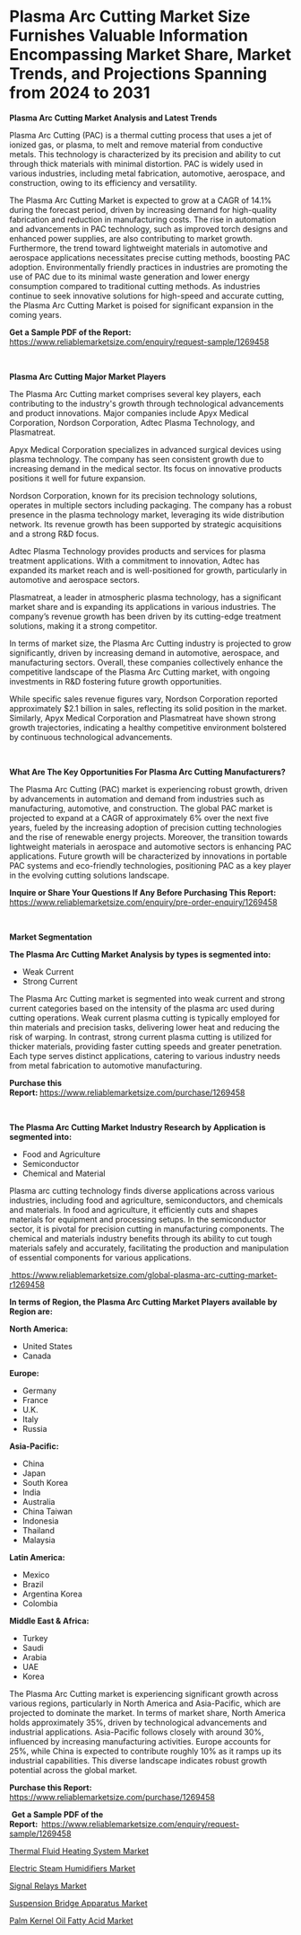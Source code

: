 <p><h1>Plasma Arc Cutting Market Size Furnishes Valuable Information Encompassing Market Share, Market Trends, and Projections Spanning from 2024 to 2031</h1></p><p><strong>Plasma Arc Cutting Market Analysis and Latest Trends</strong></p>
<p><p>Plasma Arc Cutting (PAC) is a thermal cutting process that uses a jet of ionized gas, or plasma, to melt and remove material from conductive metals. This technology is characterized by its precision and ability to cut through thick materials with minimal distortion. PAC is widely used in various industries, including metal fabrication, automotive, aerospace, and construction, owing to its efficiency and versatility.</p><p>The Plasma Arc Cutting Market is expected to grow at a CAGR of 14.1% during the forecast period, driven by increasing demand for high-quality fabrication and reduction in manufacturing costs. The rise in automation and advancements in PAC technology, such as improved torch designs and enhanced power supplies, are also contributing to market growth. Furthermore, the trend toward lightweight materials in automotive and aerospace applications necessitates precise cutting methods, boosting PAC adoption. Environmentally friendly practices in industries are promoting the use of PAC due to its minimal waste generation and lower energy consumption compared to traditional cutting methods. As industries continue to seek innovative solutions for high-speed and accurate cutting, the Plasma Arc Cutting Market is poised for significant expansion in the coming years.</p></p>
<p><strong>Get a Sample PDF of the Report:&nbsp;</strong> <a href="https://www.reliablemarketsize.com/enquiry/request-sample/1269458?utm_campaign=1169&utm_medium=2&utm_source=Github&utm_content=ia&utm_term=30092024&utm_id=plasma-arc-cutting">https://www.reliablemarketsize.com/enquiry/request-sample/1269458</a></p>
<p>&nbsp;</p>
<p><strong>Plasma Arc Cutting Major Market Players</strong></p>
<p><p>The Plasma Arc Cutting market comprises several key players, each contributing to the industry's growth through technological advancements and product innovations. Major companies include Apyx Medical Corporation, Nordson Corporation, Adtec Plasma Technology, and Plasmatreat.</p><p>Apyx Medical Corporation specializes in advanced surgical devices using plasma technology. The company has seen consistent growth due to increasing demand in the medical sector. Its focus on innovative products positions it well for future expansion.</p><p>Nordson Corporation, known for its precision technology solutions, operates in multiple sectors including packaging. The company has a robust presence in the plasma technology market, leveraging its wide distribution network. Its revenue growth has been supported by strategic acquisitions and a strong R&D focus.</p><p>Adtec Plasma Technology provides products and services for plasma treatment applications. With a commitment to innovation, Adtec has expanded its market reach and is well-positioned for growth, particularly in automotive and aerospace sectors.</p><p>Plasmatreat, a leader in atmospheric plasma technology, has a significant market share and is expanding its applications in various industries. The company’s revenue growth has been driven by its cutting-edge treatment solutions, making it a strong competitor.</p><p>In terms of market size, the Plasma Arc Cutting industry is projected to grow significantly, driven by increasing demand in automotive, aerospace, and manufacturing sectors. Overall, these companies collectively enhance the competitive landscape of the Plasma Arc Cutting market, with ongoing investments in R&D fostering future growth opportunities. </p><p>While specific sales revenue figures vary, Nordson Corporation reported approximately $2.1 billion in sales, reflecting its solid position in the market. Similarly, Apyx Medical Corporation and Plasmatreat have shown strong growth trajectories, indicating a healthy competitive environment bolstered by continuous technological advancements.</p></p>
<p>&nbsp;</p>
<p><strong>What Are The Key Opportunities For Plasma Arc Cutting Manufacturers?</strong></p>
<p><p>The Plasma Arc Cutting (PAC) market is experiencing robust growth, driven by advancements in automation and demand from industries such as manufacturing, automotive, and construction. The global PAC market is projected to expand at a CAGR of approximately 6% over the next five years, fueled by the increasing adoption of precision cutting technologies and the rise of renewable energy projects. Moreover, the transition towards lightweight materials in aerospace and automotive sectors is enhancing PAC applications. Future growth will be characterized by innovations in portable PAC systems and eco-friendly technologies, positioning PAC as a key player in the evolving cutting solutions landscape.</p></p>
<p><strong>Inquire or Share Your Questions If Any Before Purchasing This Report:</strong> <a href="https://www.reliablemarketsize.com/enquiry/pre-order-enquiry/1269458?utm_campaign=1169&utm_medium=2&utm_source=Github&utm_content=ia&utm_term=30092024&utm_id=plasma-arc-cutting">https://www.reliablemarketsize.com/enquiry/pre-order-enquiry/1269458</a></p>
<p>&nbsp;</p>
<p><strong>Market Segmentation</strong></p>
<p><strong>The Plasma Arc Cutting Market Analysis by types is segmented into:</strong></p>
<p><ul><li>Weak Current</li><li>Strong Current</li></ul></p>
<p><p>The Plasma Arc Cutting market is segmented into weak current and strong current categories based on the intensity of the plasma arc used during cutting operations. Weak current plasma cutting is typically employed for thin materials and precision tasks, delivering lower heat and reducing the risk of warping. In contrast, strong current plasma cutting is utilized for thicker materials, providing faster cutting speeds and greater penetration. Each type serves distinct applications, catering to various industry needs from metal fabrication to automotive manufacturing.</p></p>
<p><strong>Purchase this Report:&nbsp;</strong><a href="https://www.reliablemarketsize.com/purchase/1269458?utm_campaign=1169&utm_medium=2&utm_source=Github&utm_content=ia&utm_term=30092024&utm_id=plasma-arc-cutting">https://www.reliablemarketsize.com/purchase/1269458</a></p>
<p>&nbsp;</p>
<p><strong>The Plasma Arc Cutting Market Industry Research by Application is segmented into:</strong></p>
<p><ul><li>Food and Agriculture</li><li>Semiconductor</li><li>Chemical and Material</li></ul></p>
<p><p>Plasma arc cutting technology finds diverse applications across various industries, including food and agriculture, semiconductors, and chemicals and materials. In food and agriculture, it efficiently cuts and shapes materials for equipment and processing setups. In the semiconductor sector, it is pivotal for precision cutting in manufacturing components. The chemical and materials industry benefits through its ability to cut tough materials safely and accurately, facilitating the production and manipulation of essential components for various applications.</p></p>
<p><a href="https://www.reliablemarketsize.com/global-plasma-arc-cutting-market-r1269458?utm_campaign=1169&utm_medium=2&utm_source=Github&utm_content=ia&utm_term=30092024&utm_id=plasma-arc-cutting">&nbsp;https://www.reliablemarketsize.com/global-plasma-arc-cutting-market-r1269458</a></p>
<p><strong>In terms of Region, the Plasma Arc Cutting Market Players available by Region are:</strong></p>
<p>
    <p> <strong> North America: </strong>
        <ul>
            <li>United States</li>
            <li>Canada</li>
        </ul>
        </p> 
    <p> <strong> Europe: </strong>
        <ul>
            <li>Germany</li>
            <li>France</li>
            <li>U.K.</li>
            <li>Italy</li>
            <li>Russia</li>
        </ul>
        </p> 
    <p> <strong> Asia-Pacific: </strong>
        <ul>
            <li>China</li>
            <li>Japan</li>
            <li>South Korea</li>
            <li>India</li>
            <li>Australia</li>
            <li>China Taiwan</li>
            <li>Indonesia</li>
            <li>Thailand</li>
            <li>Malaysia</li>
        </ul>
        </p> 
    <p> <strong> Latin America: </strong>
        <ul>
            <li>Mexico</li>
            <li>Brazil</li>
            <li>Argentina Korea</li>
            <li>Colombia</li>
        </ul>
        </p> 
    <p> <strong> Middle East & Africa: </strong>
        <ul>
            <li>Turkey</li>
            <li>Saudi</li>
            <li>Arabia</li>
            <li>UAE</li>
            <li>Korea</li>
        </ul>
    </p>
    </p>
<p><p>The Plasma Arc Cutting market is experiencing significant growth across various regions, particularly in North America and Asia-Pacific, which are projected to dominate the market. In terms of market share, North America holds approximately 35%, driven by technological advancements and industrial applications. Asia-Pacific follows closely with around 30%, influenced by increasing manufacturing activities. Europe accounts for 25%, while China is expected to contribute roughly 10% as it ramps up its industrial capabilities. This diverse landscape indicates robust growth potential across the global market.</p></p>
<p><strong>Purchase this Report: </strong><a href="https://www.reliablemarketsize.com/purchase/1269458?utm_campaign=1169&utm_medium=2&utm_source=Github&utm_content=ia&utm_term=30092024&utm_id=plasma-arc-cutting">https://www.reliablemarketsize.com/purchase/1269458</a></p>
<p>&nbsp;<strong>Get a Sample PDF of the Report:&nbsp;&nbsp;</strong><a href="https://www.reliablemarketsize.com/enquiry/request-sample/1269458?utm_campaign=1169&utm_medium=2&utm_source=Github&utm_content=ia&utm_term=30092024&utm_id=plasma-arc-cutting">https://www.reliablemarketsize.com/enquiry/request-sample/1269458</a></p>
<p><strong></strong></p>
<p><p><a href="https://www.linkedin.com/pulse/thermal-fluid-heating-system-market-share-analysis-growth-pcufe?utm_campaign=1169&utm_medium=2&utm_source=Github&utm_content=ia&utm_term=30092024&utm_id=plasma-arc-cutting">Thermal Fluid Heating System Market</a></p><p><a href="https://issuu.com/reportprime-2/docs/electric-steam-humidifiers-market-s_d3cf62b56b9ace?utm_campaign=1169&utm_medium=2&utm_source=Github&utm_content=ia&utm_term=30092024&utm_id=plasma-arc-cutting">Electric Steam Humidifiers Market</a></p><p><a href="https://issuu.com/reportprime-2/docs/signal-relays-market-size-2030.pptx_9f275eaa3117ca?utm_campaign=1169&utm_medium=2&utm_source=Github&utm_content=ia&utm_term=30092024&utm_id=plasma-arc-cutting">Signal Relays Market</a></p><p><a href="https://www.linkedin.com/pulse/suspension-bridge-apparatus-market-trends-focusing-insight-ocloe?utm_campaign=1169&utm_medium=2&utm_source=Github&utm_content=ia&utm_term=30092024&utm_id=plasma-arc-cutting">Suspension Bridge Apparatus Market</a></p><p><a href="https://github.com/pizolina/Market-Research-Report-List-6/blob/main/palm-kernel-oil-fatty-acid-market.md?utm_campaign=1169&utm_medium=2&utm_source=Github&utm_content=ia&utm_term=30092024&utm_id=plasma-arc-cutting">Palm Kernel Oil Fatty Acid Market</a></p></p>
